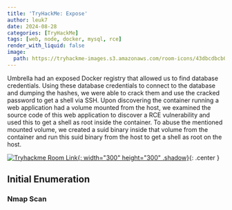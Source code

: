 ```yaml
---
title: 'TryHackMe: Expose'
author: leuk7
date: 2024-08-28
categories: [TryHackMe]
tags: [web, node, docker, mysql, rce]
render_with_liquid: false 
image: 
  path: https://tryhackme-images.s3.amazonaws.com/room-icons/43dbcdbcb05245407984a3a40922fe15.png
---
```

Umbrella had an exposed Docker registry that allowed us to find database credentials. Using these database credentials to connect to the database and dumping the hashes, we were able to crack them and use the cracked password to get a shell via SSH. Upon discovering the container running a web application had a volume mounted from the host, we examined the source code of this web application to discover a RCE vulnerability and used this to get a shell as root inside the container. To abuse the mentioned mounted volume, we created a suid binary inside that volume from the container and run this suid binary from the host to get a shell as root on the host.

[![Tryhackme Room Link](https://tryhackme-images.s3.amazonaws.com/room-icons/43dbcdbcb05245407984a3a40922fe15.png){: width="300" height="300" .shadow}](https://tryhackme.com/r/room/expose){: .center }

## Initial Enumeration

### Nmap Scan
